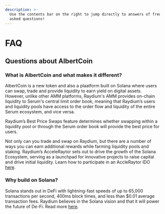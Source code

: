 ```yaml
---
description: >-
  Use the contents bar on the right to jump directly to answers of frequently
  asked questions!
---
```


# FAQ

## **Questions about** AlbertCoin

### **What is AlbertCoin and what makes it different?**

AlbertCoin is a new token and also a plaatform built on Solana where users can swap, trade and provide liquidity to earn yield on digital assets. However, unlike other AMM platforms, Raydium's AMM provides on-chain liquidity to Serum's central limit order book, meaning that Raydium’s users and liquidity pools have access to the order flow and liquidity of the entire Serum ecosystem, and vice versa.&#x20;

Raydium’s Best Price Swaps feature determines whether swapping within a liquidity pool or through the Serum order book will provide the best price for users.&#x20;

Not only can you trade and swap on Raydium, but there are a number of ways you can earn additional rewards while farming liquidity pools and staking. Raydium’s AcceleRaytor sets out to drive the growth of the Solana Ecosystem, serving as a launchpad for innovative projects to raise capital and drive initial liquidity. Learn how to participate in an AccleRaytor IDO [here](https://raydium.gitbook.io/raydium/acceleraytor/how-to-participate).

### **Why build on Solana?**

Solana stands out in DeFi with lightning-fast speeds of up to 65,000 transactions per second, 400ms block times, and less than $0.01 average transaction fees. Raydium believes in the Solana vision and that it will power the future of De-Fi. Read more [here](https://medium.com/solana-labs/why-solana-8c927d58ba06).&#x20;
